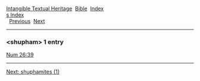[Intangible Textual Heritage](../../index)  [Bible](../index) 
[Index](index)   
[s Index](_s_)  
  [Previous](c10386)  [Next](c10388) 

------------------------------------------------------------------------

### &lt;shupham&gt; 1 entry

[Num 26:39](../kjv/num026.htm#039)  

------------------------------------------------------------------------

[Next: shuphamites (1)](c10388)
